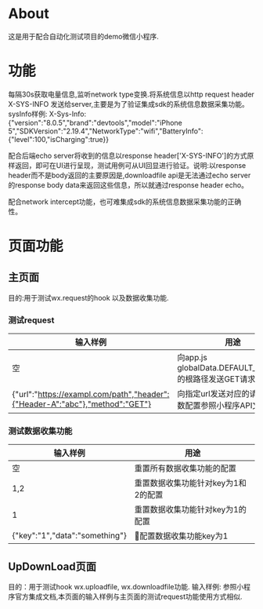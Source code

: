# About
这是用于配合自动化测试项目的demo微信小程序.
# 功能
每隔30s获取电量信息,监听network type变换.将系统信息以http request header X-SYS-INFO 发送给server,主要是为了验证集成sdk的系统信息数据采集功能。sysInfo样例: X-Sys-Info: {"version":"8.0.5","brand":"devtools","model":"iPhone 5","SDKVersion":"2.19.4","NetworkType":"wifi","BatteryInfo":{"level":100,"isCharging":true}}

配合后端echo server将收到的信息以response header['X-SYS-INFO']的方式原样返回，即可在UI进行呈现，测试用例可从UI回显进行验证。说明:以response header而不是body返回的主要原因是,downloadfile api是无法通过echo server的response body data来返回这些信息，所以就通过response header echo。

配合network intercept功能，也可难集成sdk的系统信息数据采集功能的正确性。
# 页面功能
## 主页面
目的:用于测试wx.request的hook 以及数据收集功能.
### 测试request
| 输入样例                                                                     | 用途                                                |
|------------------------------------------------------------------------------|-----------------------------------------------------|
| 空                                                                           | 向app.js globalData.DEFAULT_DOMAIN的根路径发送GET请求                                       |
| {"url":"https://exampl.com/path","header":{"Header-A":"abc"},"method":"GET"}                                                                           | 向指定url发送对应的请求，参数配置参照小程序API文档                                      |
### 测试数据收集功能
| 输入样例                                                                     | 用途                                                |
|------------------------------------------------------------------------------|-----------------------------------------------------|
| 空                                                                           | 重置所有数据收集功能的配置                                       |
| 1,2 | 重置数据收集功能针对key为1和2的配置|
| 1 | 重置数据收集功能针对key为1的配置|
| {"key":"1","data":"something"} | 配置数据收集功能key为1 |

## UpDownLoad页面
目的：用于测试hook wx.uploadfile, wx.downloadfile功能.
输入样例: 参照小程序官方集成文档,本页面的输入样例与主页面的测试request功能使用方式相似.